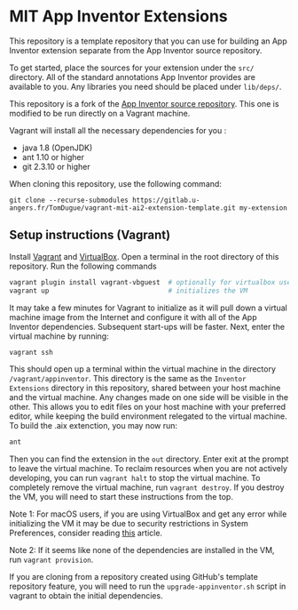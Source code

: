 # MIT App Inventor Extensions

This repository is a template repository that you can use for building
an App Inventor extension separate from the App Inventor source repository.

To get started, place the sources for your extension under the `src/`
directory. All of the standard annotations App Inventor provides are
available to you. Any libraries you need should be placed under
`lib/deps/`.

This repository is a fork of the [App Inventor source repository](https://github.com/mit-cml/extension-template).
This one is modified to be run directly on a Vagrant machine.

Vagrant will install all the necessary dependencies for you :
* java 1.8 (OpenJDK)
* ant 1.10 or higher
* git 2.3.10 or higher

When cloning this repository, use the following command:

```shell
git clone --recurse-submodules https://gitlab.u-angers.fr/TomDugue/vagrant-mit-ai2-extension-template.git my-extension
```

## Setup instructions (Vagrant)

Install [Vagrant](https://developer.hashicorp.com/vagrant/downloads) and [VirtualBox](https://www.virtualbox.org/wiki/Downloads). Open a terminal in the root directory of this repository. Run the following commands

```bash
vagrant plugin install vagrant-vbguest  # optionally for virtualbox users, and only once
vagrant up                              # initializes the VM
```

It may take a few minutes for Vagrant to initialize as it will pull down a virtual machine image from the Internet and configure it with all of the App Inventor dependencies. Subsequent start-ups will be faster. Next, enter the virtual machine by running:

```bash
vagrant ssh
```

This should open up a terminal within the virtual machine in the directory `/vagrant/appinventor`. This directory is the same as the `Inventor Extensions` directory in this repository, shared between your host machine and the virtual machine. Any changes made on one side will be visible in the other. This allows you to edit files on your host machine with your preferred editor, while keeping the build environment relegated to the virtual machine. To build the .aix extenction, you may now run:

```bash
ant
```

Then you can find the extension in the `out` directory.
Enter exit at the prompt to leave the virtual machine. To reclaim resources when you are not actively developing, you can run `vagrant halt` to stop the virtual machine. To completely remove the virtual machine, run `vagrant destroy`. If you destroy the VM, you will need to start these instructions from the top.

Note 1: For macOS users, if you are using VirtualBox and get any error while initializing the VM it may be due to security restrictions in System Preferences, consider reading [this](https://medium.com/@Aenon/mac-virtualbox-kernel-driver-error-df39e7e10cd8) article. 

Note 2: If it seems like none of the dependencies are installed in the VM, run ```vagrant provision```.

If you are cloning from a repository created using GitHub's template
repository feature, you will need to run the `upgrade-appinventor.sh`
script in vagrant to obtain the initial dependencies.
